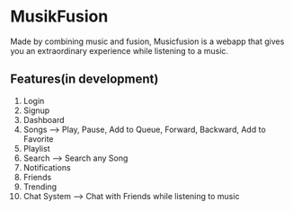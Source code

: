 # MusikFusion
Made by combining music and fusion, Musicfusion is a webapp that gives you an extraordinary experience while listening to a music.

## Features(in development)
1. Login   
2. Signup   
3. Dashboard   
4. Songs --> Play, Pause, Add to Queue, Forward, Backward, Add to Favorite   
5. Playlist   
6. Search --> Search any Song   
7. Notifications   
8. Friends   
9. Trending   
10. Chat System --> Chat with Friends while listening to music   
